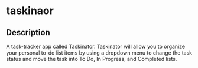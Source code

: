# taskinaor

## Description
A task-tracker app called Taskinator. Taskinator will allow you to organize your personal to-do list items by using a dropdown menu to change the task status and move the task into To Do, In Progress, and Completed lists.
